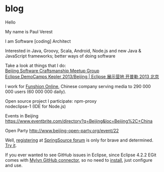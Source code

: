 blog
====

Hello

My name is Paul Verest  

I am Software [coding] Architect

Interested in Java, Groovy, Scala, Android, Node.js and new Java & JavaScript frameworks; better ways of doing software


Take a look at things that I do:  
[Beijing Software Craftsmanship Meetup Group](http://www.meetup.com/BeijingSoftwareCraftsmanship/)  
[Eclipse DemoCamps Kepler 2013/Beijing | Eclipse 展示营地 开普勒 2013 北京 ](http://wiki.eclipse.org/Eclipse_DemoCamps_Kepler_2013/Beijing)  


I work for [Funshion Online](http://www.funshion.com/english/index.html), Chinese company serving media to 290 000 000 users (60 000 000 daily). 

Open source project I participate:
npm-proxy  
nodeclipse-1 (IDE for Node.js)  

Events in Beijing  
https://www.eventbrite.com/directory?q=Beijing&loc=Beijing%2C+China

Open Party
http://www.beijing-open-party.org/event/22

Well, [registering](http://forum.springsource.org/register.php) at [SpringSource forum](http://forum.springsource.org/forumdisplay.php) is only for brave and determined.
[Try it](http://forum.springsource.org/register.php).

If you ever wanted to see GitHub issues in Eclipse, since Eclipse 4.2.2 EGit
 comes with [Mylyn GitHub connector](http://wiki.eclipse.org/EGit/GitHub/UserGuide),
so no need to [install](http://marketplace.eclipse.org/content/github-mylyn-connector), just configure and use.

